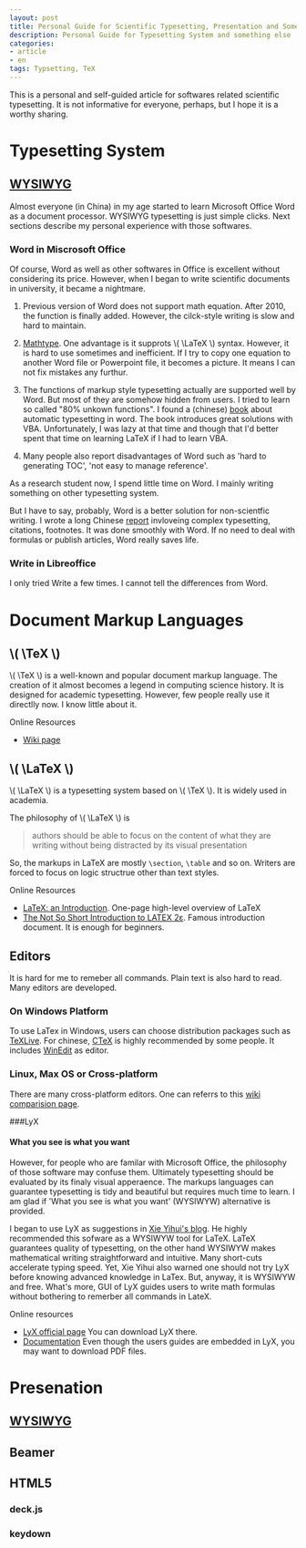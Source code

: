 ```yaml
---
layout: post
title: Personal Guide for Scientific Typesetting, Presentation and Something Else
description: Personal Guide for Typesetting System and something else
categories: 
- article
- en
tags: Typsetting, TeX
---
```


This is a personal and self-guided article for softwares related scientific typesetting. It is not informative for everyone, perhaps, but I hope it is a worthy sharing.

# Typesetting System

## [WYSIWYG](http://en.wikipedia.org/wiki/WYSIWYG)
Almost everyone (in China) in my age started to learn Microsoft Office Word as a document processor. WYSIWYG typesetting is just simple clicks.  Next sections describe my personal experience with those softwares.

### Word in Miscrosoft Office

Of course, Word as well as other softwares in Office is excellent without considering its price. However, when I began to write scientific documents in university, it became a nightmare. 

1. Previous version of Word does not support math equation. After 2010, the function is finally added. However, the cilck-style writing is slow and hard to maintain.

2. [Mathtype](http://www.dessci.com/en/products/MathType/). One advantage is it supprots \\( \LaTeX \\) syntax. However, it is hard to use sometimes and inefficient. If I try to copy one equation to another Word file or Powerpoint file, it becomes a picture. It means I can not fix mistakes any furthur.

3. The functions of markup style typesetting actually are supported well by Word. But most of they are somehow hidden from users. I tried to learn so called "80% unkown functions". I found a (chinese) [book](http://book.douban.com/subject/1193565/) about automatic typesetting in word. The book introduces great solutions with VBA. Unfortunately, I was lazy at that time and though that I'd better spent that time on learning LaTeX if I had to learn VBA. 

4. Many people also report disadvantages of Word such as 'hard to generating TOC', 'not easy to manage reference'.

As a research student now, I spend little time on Word. I mainly writing something on other typesetting system.

But I have to say, probably, Word is a better solution for non-scientfic writing. I wrote a long Chinese [report](https://docs.google.com/file/d/0B-p98azZDmMrc083T3ZJMnlGeU0/edit) invloveing complex typesetting, citations, footnotes. It was done smoothly with Word. If no need to deal with formulas or publish articles, Word really saves life.

### Write in Libreoffice
I only tried Write a few times. I cannot tell the differences from Word.

# Document Markup Languages
 
## \\( \TeX \\)

\\( \TeX \\) is a well-known and popular document markup language. The creation  of it almost becomes a legend in computing science history. It is designed for academic typesetting. However, few people really use it directlly now. I know little about it.

Online Resources

* [Wiki page](http://en.wikipedia.org/wiki/TeX "Wiki page")
 
## \\( \LaTeX \\)
\\( \LaTeX \\) is a typesetting system based on \\( \TeX \\). It is widely used in academia.

The philosophy of \\( \LaTeX \\) is  

> authors should be able to focus on the content of what they are writing without being distracted by its visual presentation

So, the markups in LaTeX are mostly `\section`, `\table` and so on. Writers are forced to focus on logic structrue other than text styles.

Online Resources

* [LaTeX: an Introduction](http://www.techscribe.co.uk/ta/latex-introduction.pdf). One-page high-level overview of LaTeX
* [The Not So Short Introduction to LATEX 2ε](http://tobi.oetiker.ch/lshort/lshort.pdf). Famous introduction document. It is enough for beginners.

## Editors
It is hard for me to remeber all commands. Plain text is also hard to read. Many editors are developed.

### On Windows Platform
To use LaTex in Windows, users can choose distribution packages such as [TeXLive](http://www.tug.org/texlive/). For chinese, [CTeX](http://www.ctex.org/HomePage) is highly recommended by some people. It includes [WinEdit](http://www.winedt.com/) as editor.

### Linux, Max OS or Cross-platform
There are many cross-platform editors. One can referrs to this [wiki comparision page](http://en.wikipedia.org/wiki/Comparison_of_TeX_editors).


###LyX
#### What you see is what you want

However, for people who are familar with Microsoft Office, the philosophy of those software may confuse them. Ultimately typesetting should be evaluated by its finaly visual apperaence. The markups languages can guarantee typesetting is tidy and beautiful but requires much time to learn. I am glad if 'What you see is what you want' (WYSIWYW) alternative is provided.

I began to use LyX as suggestions in [Xie Yihui's blog](http://yihui.name). He highly recommended this sofware as a WYSIWYW tool for LaTeX. LaTeX guarantees quality of typesetting, on the other hand WYSIWYW makes mathematical writing straightforward and intuitive. Many short-cuts accelerate typing speed. Yet, Xie Yihui also warned one should not try LyX before knowing advanced knowledge in LaTex. But, anyway, it is WYSIWYW and free. What's more, GUI of LyX guides users to write math formulas without bothering to remerber all commands in LateX.

Online resources

* [LyX official page](http://www.lyx.org/) You can download LyX there.
* [Documentation](http://wiki.lyx.org/LyX/Documentation) Even though the users guides are embedded in LyX, you may want to download PDF files.

# Presenation
## [WYSIWYG](http://en.wikipedia.org/wiki/WYSIWYG)
## Beamer
## HTML5
### deck.js
### keydown


 